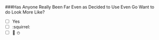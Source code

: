 ###Has Anyone Really Been Far Even as Decided to Use Even Go Want to do Look More Like?

- [ ] Yes
- [ ] :squirrel:
- [ ] :bikini: :snowman:
